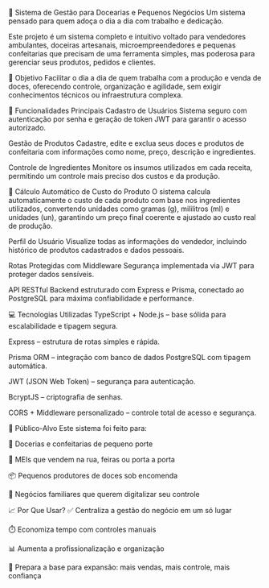 🍬 Sistema de Gestão para Docearias e Pequenos Negócios
Um sistema pensado para quem adoça o dia a dia com trabalho e dedicação.

Este projeto é um sistema completo e intuitivo voltado para vendedores ambulantes, doceiras artesanais, microempreendedores e pequenas confeitarias que precisam de uma ferramenta simples, mas poderosa para gerenciar seus produtos, pedidos e clientes.

🎯 Objetivo
Facilitar o dia a dia de quem trabalha com a produção e venda de doces, oferecendo controle, organização e agilidade, sem exigir conhecimentos técnicos ou infraestrutura complexa.

🧰 Funcionalidades Principais
Cadastro de Usuários
Sistema seguro com autenticação por senha e geração de token JWT para garantir o acesso autorizado.

Gestão de Produtos
Cadastre, edite e exclua seus doces e produtos de confeitaria com informações como nome, preço, descrição e ingredientes.

Controle de Ingredientes
Monitore os insumos utilizados em cada receita, permitindo um controle mais preciso dos custos e da produção.

💸 Cálculo Automático de Custo do Produto
O sistema calcula automaticamente o custo de cada produto com base nos ingredientes utilizados, convertendo unidades como gramas (g), mililitros (ml) e unidades (un), garantindo um preço final coerente e ajustado ao custo real de produção.

Perfil do Usuário
Visualize todas as informações do vendedor, incluindo histórico de produtos cadastrados e dados pessoais.

Rotas Protegidas com Middleware
Segurança implementada via JWT para proteger dados sensíveis.

API RESTful
Backend estruturado com Express e Prisma, conectado ao PostgreSQL para máxima confiabilidade e performance.

💻 Tecnologias Utilizadas
TypeScript + Node.js – base sólida para escalabilidade e tipagem segura.

Express – estrutura de rotas simples e rápida.

Prisma ORM – integração com banco de dados PostgreSQL com tipagem automática.

JWT (JSON Web Token) – segurança para autenticação.

BcryptJS – criptografia de senhas.

CORS + Middleware personalizado – controle total de acesso e segurança.

👥 Público-Alvo
Este sistema foi feito para:

🍰 Docerias e confeitarias de pequeno porte

🚚 MEIs que vendem na rua, feiras ou porta a porta

📦 Pequenos produtores de doces sob encomenda

🏡 Negócios familiares que querem digitalizar seu controle

📈 Por Que Usar?
✅ Centraliza a gestão do negócio em um só lugar

⏱️ Economiza tempo com controles manuais

📊 Aumenta a profissionalização e organização

🚀 Prepara a base para expansão: mais vendas, mais controle, mais confiança
